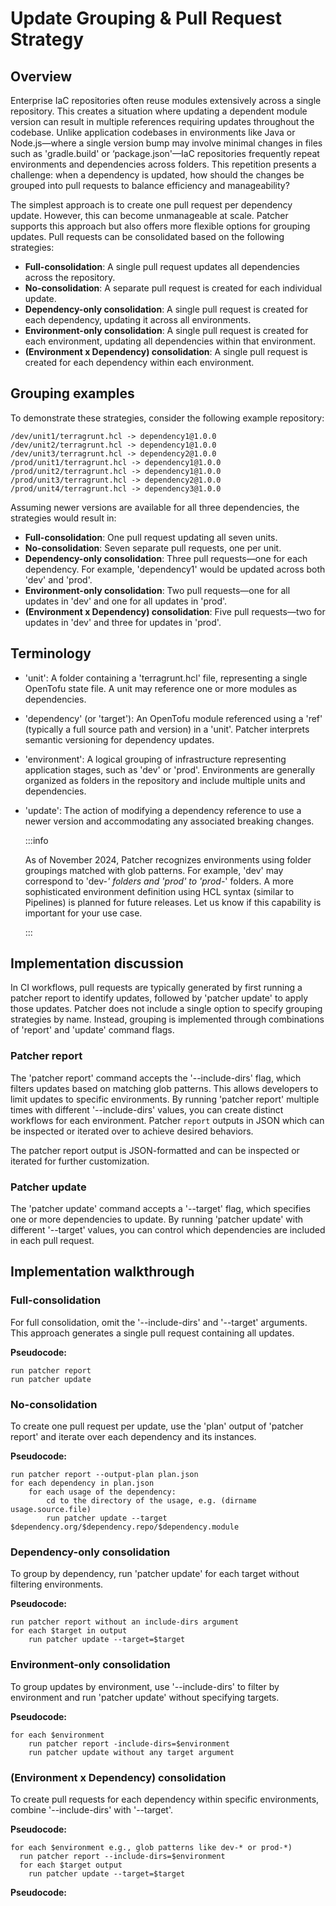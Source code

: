 # Update Grouping & Pull Request Strategy

## Overview
Enterprise IaC repositories often reuse modules extensively across a single repository. This creates a situation where updating a dependent module version can result in multiple references requiring updates throughout the codebase. Unlike application codebases in environments like Java or Node.js—where a single version bump may involve minimal changes in files such as 'gradle.build' or ‘package.json'—IaC repositories frequently repeat environments and dependencies across folders. This repetition presents a challenge: when a dependency is updated, how should the changes be grouped into pull requests to balance efficiency and manageability?

The simplest approach is to create one pull request per dependency update. However, this can become unmanageable at scale. Patcher supports this approach but also offers more flexible options for grouping updates. Pull requests can be consolidated based on the following strategies:
 
- **Full-consolidation**: A single pull request updates all dependencies across the repository.
- **No-consolidation**: A separate pull request is created for each individual update.
- **Dependency-only consolidation**: A single pull request is created for each dependency, updating it across all environments.
- **Environment-only consolidation**: A single pull request is created for each environment, updating all dependencies within that environment.
- **(Environment x Dependency) consolidation**: A single pull request is created for each dependency within each environment.

## Grouping examples
To demonstrate these strategies, consider the following example repository:
```
/dev/unit1/terragrunt.hcl -> dependency1@1.0.0
/dev/unit2/terragrunt.hcl -> dependency1@1.0.0
/dev/unit3/terragrunt.hcl -> dependency2@1.0.0
/prod/unit1/terragrunt.hcl -> dependency1@1.0.0
/prod/unit2/terragrunt.hcl -> dependency1@1.0.0
/prod/unit3/terragrunt.hcl -> dependency2@1.0.0
/prod/unit4/terragrunt.hcl -> dependency3@1.0.0
```

Assuming newer versions are available for all three dependencies, the strategies would result in:
- **Full-consolidation**: One pull request updating all seven units.
- **No-consolidation**: Seven separate pull requests, one per unit.
- **Dependency-only consolidation**: Three pull requests—one for each dependency. For example, 'dependency1' would be updated across both 'dev' and 'prod'.
- **Environment-only consolidation**: Two pull requests—one for all updates in 'dev' and one for all updates in 'prod'.
- **(Environment x Dependency) consolidation**: Five pull requests—two for updates in 'dev' and three for updates in 'prod'.

## Terminology
* 'unit': A folder containing a 'terragrunt.hcl' file, representing a single OpenTofu state file. A unit may reference one or more modules as dependencies.
* 'dependency' (or 'target'): An OpenTofu module referenced using a 'ref' (typically a full source path and version) in a 'unit'. Patcher interprets semantic versioning for dependency updates.
* 'environment': A logical grouping of infrastructure representing application stages, such as 'dev' or 'prod'. Environments are generally organized as folders in the repository and include multiple units and dependencies.
* 'update': The action of modifying a dependency reference to use a newer version and accommodating any associated breaking changes.
  
    :::info
  
    As of November 2024, Patcher recognizes environments using folder groupings matched with glob patterns. For example, 'dev' may correspond to 'dev-*' folders and 'prod' to 'prod-*' folders. A more sophisticated environment definition using HCL syntax (similar to Pipelines) is planned for future releases. Let us know if this capability is important for your use case.
  
    :::

## Implementation discussion

In CI workflows, pull requests are typically generated by first running a patcher report to identify updates, followed by 'patcher update' to apply those updates. Patcher does not include a single option to specify grouping strategies by name. Instead, grouping is implemented through combinations of 'report' and 'update' command flags.

### Patcher report

The 'patcher report' command accepts the '--include-dirs' flag, which filters updates based on matching glob patterns. This allows developers to limit updates to specific environments. By running 'patcher report' multiple times with different '--include-dirs' values, you can create distinct workflows for each environment.
Patcher `report` outputs in JSON which can be inspected or iterated over to achieve desired behaviors.

The patcher report output is JSON-formatted and can be inspected or iterated for further customization.

### Patcher update

The 'patcher update' command accepts a '--target' flag, which specifies one or more dependencies to update. By running 'patcher update' with different '--target' values, you can control which dependencies are included in each pull request.

## Implementation walkthrough

### Full-consolidation
For full consolidation, omit the '--include-dirs' and '--target' arguments. This approach generates a single pull request containing all updates.

**Pseudocode:**
```
run patcher report
run patcher update
```

### No-consolidation

To create one pull request per update, use the 'plan' output of 'patcher report' and iterate over each dependency and its instances.

**Pseudocode:**
```
run patcher report --output-plan plan.json
for each dependency in plan.json
    for each usage of the dependency:
        cd to the directory of the usage, e.g. (dirname usage.source.file)
        run patcher update --target $dependency.org/$dependency.repo/$dependency.module
```

### Dependency-only consolidation
To group by dependency, run 'patcher update' for each target without filtering environments.

**Pseudocode:**
```
run patcher report without an include-dirs argument
for each $target in output 
    run patcher update --target=$target
```


### Environment-only consolidation
To group updates by environment, use '--include-dirs' to filter by environment and run 'patcher update' without specifying targets.

**Pseudocode:**
```
for each $environment
    run patcher report -include-dirs=$environment
    run patcher update without any target argument
```

### (Environment x Dependency) consolidation
To create pull requests for each dependency within specific environments, combine '--include-dirs' with '--target'.


**Pseudocode:**
```
for each $environment e.g., glob patterns like dev-* or prod-*)
  run patcher report --include-dirs=$environment
  for each $target output 
    run patcher update --target=$target
```


**Pseudocode:**
